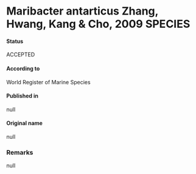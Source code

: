 Maribacter antarticus Zhang, Hwang, Kang & Cho, 2009 SPECIES
=======

#### Status
ACCEPTED

#### According to
World Register of Marine Species

#### Published in
null

#### Original name
null

### Remarks
null